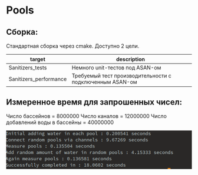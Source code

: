 # Pools
## Сборка:
Стандартная сборка через cmake. Доступно 2 цели.

| target | description |
| ------ | ------ |
| Sanitizers_tests | Немного unit-тестов под ASAN-ом |
| Sanitizers_performance | Требуемый тест производительности с подключенным ASAN-ом |

## Измеренное время для запрошенных чисел:
Число бассейнов = 8000000
Число каналов = 12000000
Число добавлений воды в бассейны = 40000000

![Alt text](img/benchmark.png?raw=true "Результаты теста")
